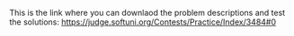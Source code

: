 This is the link where you can downlaod the problem descriptions and test the solutions: https://judge.softuni.org/Contests/Practice/Index/3484#0
